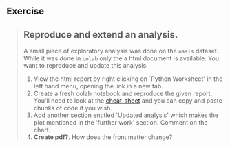 ## Exercise

> ## Reproduce and extend an analysis. 
> A small piece of exploratory analysis was done on the `oasis` dataset. While it was done in `colab` only the a html document is available. You want to reproduce and update this analysis. 
> 1. View the html report by right clicking on `Python Worksheet' in the left hand menu, opening the link in a new tab. 
> 1. Create a fresh colab notebook and reproduce the given report. You'll need to look at the [cheat-sheet](./cheat.md) and you can copy and paste chunks of code if you wish. 
> 2. Add another section entitled 'Updated analysis' which makes the plot mentioned in the 'further work' section. Comment on the chart. 
> 2. **Create pdf?**. How does the front matter change? 


